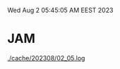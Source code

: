 Wed Aug  2 05:45:05 AM EEST 2023
# JAM
<a href='./cache/202308/02_05.log'>./cache/202308/02_05.log</a>
